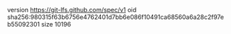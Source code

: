 version https://git-lfs.github.com/spec/v1
oid sha256:980315f63b6756e4762401d7bb6e086f10491ca68560a6a28c2f97eb55092301
size 10196
